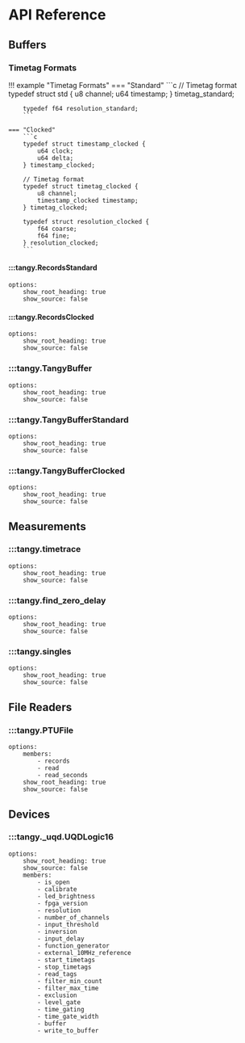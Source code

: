 # API Reference

## Buffers

### Timetag Formats
!!! example "Timetag Formats"
    === "Standard"
        ```c
        // Timetag format
        typedef struct std {
            u8 channel;
            u64 timestamp;
        } timetag_standard;

        typedef f64 resolution_standard;
        ```

    === "Clocked"
        ```c
        typedef struct timestamp_clocked {
            u64 clock;
            u64 delta;
        } timestamp_clocked;

        // Timetag format
        typedef struct timetag_clocked {
            u8 channel;
            timestamp_clocked timestamp;
        } timetag_clocked;

        typedef struct resolution_clocked {
            f64 coarse;
            f64 fine;
        } resolution_clocked;
        ```

#### :::tangy.RecordsStandard
    options:
        show_root_heading: true
        show_source: false

#### :::tangy.RecordsClocked
    options:
        show_root_heading: true
        show_source: false

### :::tangy.TangyBuffer
    options:
        show_root_heading: true
        show_source: false

### :::tangy.TangyBufferStandard
    options:
        show_root_heading: true
        show_source: false

### :::tangy.TangyBufferClocked
    options:
        show_root_heading: true
        show_source: false

## Measurements
### :::tangy.timetrace
    options:
        show_root_heading: true
        show_source: false

### :::tangy.find_zero_delay
    options:
        show_root_heading: true
        show_source: false

### :::tangy.singles
    options:
        show_root_heading: true
        show_source: false

## File Readers
### :::tangy.PTUFile
    options:
        members:
            - records
            - read
            - read_seconds
        show_root_heading: true
        show_source: false

## Devices
### :::tangy._uqd.UQDLogic16
    options:
        show_root_heading: true
        show_source: false
        members:
            - is_open
            - calibrate
            - led_brightness
            - fpga_version
            - resolution
            - number_of_channels
            - input_threshold
            - inversion
            - input_delay
            - function_generator
            - external_10MHz_reference
            - start_timetags
            - stop_timetags
            - read_tags
            - filter_min_count
            - filter_max_time
            - exclusion
            - level_gate
            - time_gating
            - time_gate_width
            - buffer
            - write_to_buffer
